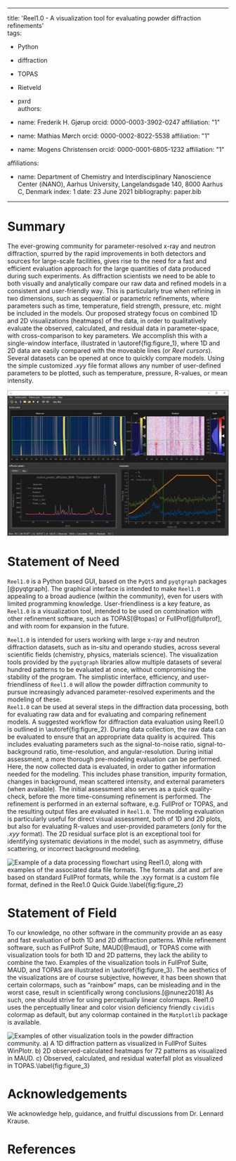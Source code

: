 
---
title: 'Reel1.0 - A visualization tool for evaluating powder diffraction refinements'  
tags:  
  - Python  
  - diffraction  
  - TOPAS  
  - Rietveld  
  - pxrd  
authors:  
- name: Frederik H. Gjørup
  orcid: 0000-0003-3902-0247
  affiliation: "1"

- name: Mathias Mørch
  orcid: 0000-0002-8022-5538
  affiliation: "1"

- name: Mogens Christensen
  orcid: 0000-0001-6805-1232
  affiliation: "1"

affiliations:
 - name: Department of Chemistry and Interdisciplinary Nanoscience Center (iNANO), Aarhus University, Langelandsgade 140, 8000 Aarhus C, Denmark
   index: 1
date: 23 June 2021
bibliography: paper.bib

---

# Summary
The ever-growing  community for parameter-resolved x-ray and neutron diffraction, spurred by the rapid improvements in both detectors and sources for large-scale facilities, gives rise to the need for a fast and efficient evaluation approach for the large quantities of data produced during such experiments. As diffraction scientists we need to be able to both visually and analytically compare our raw data and refined models in a consistent and user-friendly way. This is particularly true when refining in two dimensions, such as sequential or parametric refinements, where parameters such as time, temperature, field strength, pressure, etc. might be included in the models. Our proposed strategy focus on combined 1D and 2D visualizations (heatmaps) of the data, in order to qualitatively evaluate the observed, calculated, and residual data in parameter-space, with cross-comparison to key parameters. We accomplish this with a single-window interface, illustrated in \autoref{fig:figure_1}, where 1D and 2D data are easily compared with the moveable lines (or *Reel cursors*). Several datasets can be opened at once to quickly compare models. Using the simple customized *.xyy* file format allows any number of user-defined parameters to be plotted, such as temperature, pressure, R-values, or mean intensity.  

![Illustration of the single-window interface of Reel1.0. The interface is divided in three main sections: 2D surface plots (heatmaps), 1D diffraction pattern plot, and 1D parameter plot.\label{fig:figure_1}](figure_1.tiff)

# Statement of Need

`Reel1.0` is a Python based GUI, based on the `PyQt5` and `pyqtgraph` packages [@pyqtgraph]. The graphical interface is intended to make `Reel1.0` appealing to a broad audience (within the community), even for users with limited programming knowledge. User-friendliness is a key feature, as `Reel1.0` is a visualization tool, intended to be used on combination with other refinement software, such as TOPAS[@topas] or FullProf[@fullprof], and with room for expansion in the future.

`Reel1.0` is intended for users working with large x-ray and neutron diffraction datasets, such as in-situ and operando studies, across several scientific fields (chemistry, physics, materials science). The visualization tools provided by the `pyqtgraph` libraries allow multiple datasets of several hundred patterns to be evaluated at once, without compromising the stability of the program. The simplistic interface, efficiency, and user-friendliness of `Reel1.0` will allow the powder diffraction community to pursue increasingly advanced parameter-resolved experiments and the modeling of these.  
`Reel1.0` can be used at several steps in the diffraction data processing, both for evaluating raw data and for evaluating and comparing refinement models. A suggested workflow for diffraction data evaluation using Reel1.0 is outlined in \autoref{fig:figure_2}. During data collection, the raw data can be evaluated to ensure that an appropriate data quality is acquired. This includes evaluating parameters such as the signal-to-noise ratio, signal-to-background ratio, time-resolution, and angular-resolution. During initial assessment, a more thorough pre-modeling evaluation can be performed. Here, the now collected data is evaluated, in order to gather information needed for the modeling. This includes phase transition, impurity formation, changes in background, mean scattered intensity, and external parameters (when available). The initial assessment also serves as a quick quality-check, before the more time-consuming refinement is performed. The refinement is performed in an external software, e.g. FullProf or TOPAS, and the resulting output files are evaluated in `Reel1.0`. The modeling evaluation is particularly useful for direct visual assessment, both of 1D and 2D plots, but also for evaluating R-values and user-provided parameters (only for the *.xyy* format). The 2D residual surface plot is an exceptional tool for identifying systematic deviations in the model, such as asymmetry, diffuse scattering, or incorrect background modeling.  

![Example of a data processing flowchart using Reel1.0, along with examples of the associated data file formats. The formats .dat and .prf are based on standard FullProf formats, while the .xyy format is a custom file format, defined in the Ree1.0 Quick Guide.\label{fig:figure_2}](figure_2.tiff)

# Statement of Field

To our knowledge, no other software in the community provide an as easy and fast evaluation of both 1D and 2D diffraction patterns. While refinement software, such as FullProf Suite, MAUD[@maud], or TOPAS come with visualization tools for both 1D and 2D patterns, they lack the ability to combine the two. Examples of the visualization tools in FullProf Suite, MAUD, and TOPAS are illustrated in \autoref{fig:figure_3}.	
The aesthetics of the visualizations are of course subjective, however, it has been shown that certain colormaps, such as “rainbow” maps, can be misleading and in the worst case, result in scientifically wrong conclusions.[@nunez2018] As such, one should strive for using perceptually linear colormaps. Reel1.0 uses the perceptually linear and color vision deficiency friendly `cividis` colormap as default, but any colormap contained in the `Matplotlib` package is available.  

![Examples of other visualization tools in the powder diffraction community. a) A 1D diffraction pattern as visualized in FullProf Suites WinPlotr. b) 2D observed-calculated heatmaps for 72 patterns as visualized in MAUD. c) Observed, calculated, and residual waterfall plot as visualized in TOPAS.\label{fig:figure_3}](figure_3.tiff)

# Acknowledgements

We acknowledge help, guidance, and fruitful discussions from Dr. Lennard Krause.

# References
